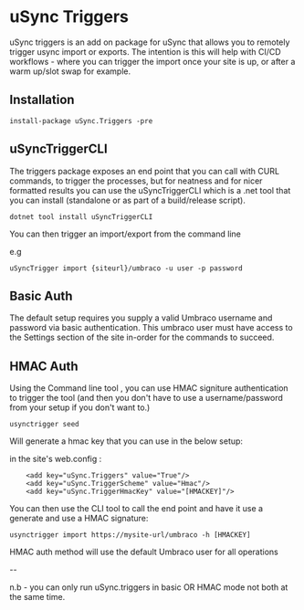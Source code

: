 # uSync Triggers

uSync triggers is an add on package for uSync that allows you to remotely trigger usync import or exports. The intention is this will help with CI/CD workflows - where you can trigger the import 
once your site is up, or after a warm up/slot swap for example. 

## Installation 

```
install-package uSync.Triggers -pre
```


## uSyncTriggerCLI

The triggers package exposes an end point that you can call with CURL commands, to trigger the processes, but for neatness and for nicer formatted results you can use the uSyncTriggerCLI which is a .net tool that you can install (standalone or as part of a build/release script).

```
dotnet tool install uSyncTriggerCLI 
```

You can then trigger an import/export from the command line 

e.g 
```
uSyncTrigger import {siteurl}/umbraco -u user -p password 
```
## Basic Auth
The default setup requires you supply a valid Umbraco username and password via basic authentication. This umbraco user must have access to the Settings section of the site in-order for the commands to succeed. 

## HMAC Auth 
Using the Command line tool , you can use HMAC signiture authentication to trigger the tool (and then you don't have to use a username/password from your setup if you don't want to.)

```
usynctrigger seed 
```

Will generate a hmac key that you can use in the below setup:

in the site's web.config : 

```
    <add key="uSync.Triggers" value="True"/>
    <add key="uSync.TriggerScheme" value="Hmac"/>
    <add key="uSync.TriggerHmacKey" value="[HMACKEY]"/>
```

You can then use the CLI tool to call the end point and have it use a generate and use a HMAC signature: 

```
usynctrigger import https://mysite-url/umbraco -h [HMACKEY]
```

HMAC auth method will use the default Umbraco user for all operations

-- 


n.b - you can only run uSync.triggers in basic OR HMAC mode not both at the same time. 


